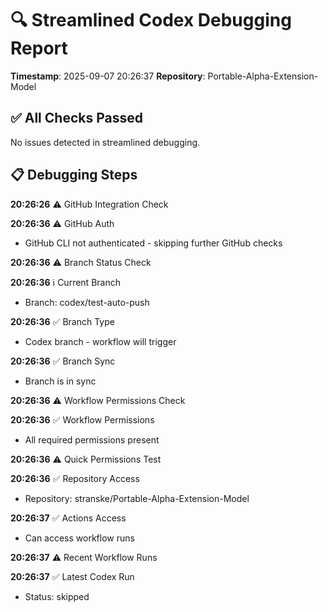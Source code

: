 # 🔍 Streamlined Codex Debugging Report

**Timestamp**: 2025-09-07 20:26:37
**Repository**: Portable-Alpha-Extension-Model

## ✅ All Checks Passed
No issues detected in streamlined debugging.

## 📋 Debugging Steps
**20:26:26** ⚠️ GitHub Integration Check

**20:26:36** ⚠️ GitHub Auth
  - GitHub CLI not authenticated - skipping further GitHub checks

**20:26:36** ⚠️ Branch Status Check

**20:26:36** ℹ️ Current Branch
  - Branch: codex/test-auto-push

**20:26:36** ✅ Branch Type
  - Codex branch - workflow will trigger

**20:26:36** ✅ Branch Sync
  - Branch is in sync

**20:26:36** ⚠️ Workflow Permissions Check

**20:26:36** ✅ Workflow Permissions
  - All required permissions present

**20:26:36** ⚠️ Quick Permissions Test

**20:26:36** ✅ Repository Access
  - Repository: stranske/Portable-Alpha-Extension-Model

**20:26:37** ✅ Actions Access
  - Can access workflow runs

**20:26:37** ⚠️ Recent Workflow Runs

**20:26:37** ✅ Latest Codex Run
  - Status: skipped
